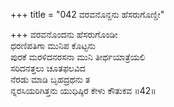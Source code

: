 +++
title = "042 ವರವನೊನ್ದನು ಹೆಸರುಗೊಣ್ಡೀ"

+++
ವರವನೊಂದನು ಹೆಸರುಗೊಂಡೀ  
ಧರಣಿಪತಿಗಾ ಮುನಿಪ ಕೊಟ್ಟನು   
ಪುರಕೆ ಮರಳಿದನರಸನಾ ಮುನಿ ತೀರ್ಥಯಾತ್ರೆಯಲಿ   
ಸರಿದನತ್ತಲು ಚೂತಫಲವಿದ   
ನೆರಡು ಮಾಡಿ ಬೃಹದ್ರಥನು ತ  
ನ್ನರಸಿಯರಿಗಿತ್ತನು ಯುಧಿಷ್ಠಿರ ಕೇಳು ಕೌತುಕವ      ॥42॥
